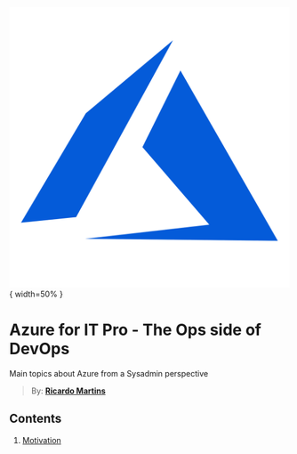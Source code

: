 ![Azure Logo](/images/azure.png){ width=50% }

# Azure for IT Pro - The Ops side of DevOps
Main topics about Azure from a Sysadmin perspective 

> By: **[Ricardo Martins](https://www.ricardomartins.com.br)**

## Contents

1. [Motivation](guide/motivation.md)
